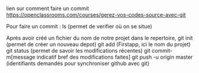 # 
 lien sur comment faire un commit https://openclassrooms.com/courses/gerez-vos-codes-source-avec-git


Pour faire un commit :
ls (permet de verifier où on se situe) 

Après avoir créé un fichier du nom de notre projet dans le repertoire,
git init (permet de créer un nouveau depot)
git add (Firstapp, ici le nom du projet) 
git status (permet de savoir les modifications récentes) 
git commit-m[message indicatif bref des modifications faites]
git push -u origin master (identifiants demandés pour synchroniser github avec git)

